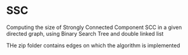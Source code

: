 # SSC
Computing the size of Strongly Connected Component SCC in a given directed graph, using Binary Search Tree and double linked list


THe zip folder contains edges on which the algorithm is implemented
